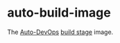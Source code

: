 # auto-build-image

The [Auto-DevOps](https://docs.gitlab.com/ee/topics/autodevops/) [build stage](https://gitlab.com/gitlab-org/gitlab-ce/blob/master/lib/gitlab/ci/templates/Jobs/Build.gitlab-ci.yml) image.
